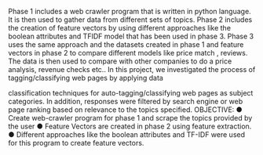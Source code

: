 Phase 1 includes a web crawler program that is written in python language.
It is then used to gather data from different sets of topics. Phase 2 includes the
creation of feature vectors by using different approaches like the boolean attributes
and TFIDF model that has been used in phase 3. Phase 3 uses the same approach
and the datasets created in phase 1 and feature vectors in phase 2 to compare
different models like price match , reviews. The data is then used to compare with
other companies to do a price analysis, revenue checks etc.. In this project, we
investigated the process of tagging/classifying web pages by applying data

classification techniques for auto-tagging/classifying web pages as subject
categories.
In addition, responses were filtered by search engine or web page ranking
based on relevance to the topics specified.
OBJECTIVE:
● Create web-crawler program for phase 1 and scrape the topics provided by
the user
● Feature Vectors are created in phase 2 using feature extraction.
● Different approaches like the boolean attributes and TF-IDF were used for
this program to create feature vectors.
